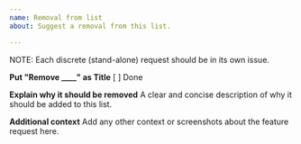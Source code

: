 ```yaml
---
name: Removal from list
about: Suggest a removal from this list.

---
```


NOTE: Each discrete (stand-alone) request should be in its own issue.

**Put "Remove ____" as Title**
 [ ] Done

**Explain why it should be removed**
A clear and concise description of why it should be added to this list.

**Additional context**
Add any other context or screenshots about the feature request here.

